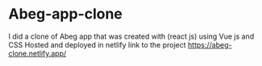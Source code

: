 # Abeg-app-clone
I did a clone of Abeg app that was created with (react js) using Vue js and CSS
Hosted and deployed in netlify
link to the project https://abeg-clone.netlify.app/
